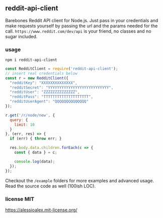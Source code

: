 ## reddit-api-client

Barebones Reddit API client for Node.js. Just pass in your credentials and make
requests yourself by passing the url and the params needed for the call.
`https://www.reddit.com/dev/api` is your friend, no classes and no sugar
included.

### usage

`npm i reddit-api-client`

```js
const RedditClient = require('reddit-api-client');
// insert real credentials below
const r = new RedditClient({
  "redditKey": "XXXXXXXXXXXXXX",
  "redditSecret": "YYYYYYYYYYYYYYYYYYYYYYYYYYY",
  "redditUser": "ZZZZZZZZZZZZZZ",
  "redditPass": "TTTTTTTTTTTTTTTTTTTT",
  "redditUserAgent": "QQQQQQQQQQQQQQ"
});

r.get('/r/node/new', {
  query: {
    limit: 10
  }
}, (err, res) => {
  if (err) { throw err; }

  res.body.data.children.forEach(c => {
    const { data } = c;

    console.log(data);
  });
});
```

Checkout the `/example` folders for more examples and advanced usage. Read
the source code as well (100ish LOC).

### license MIT

https://alessioalex.mit-license.org/

